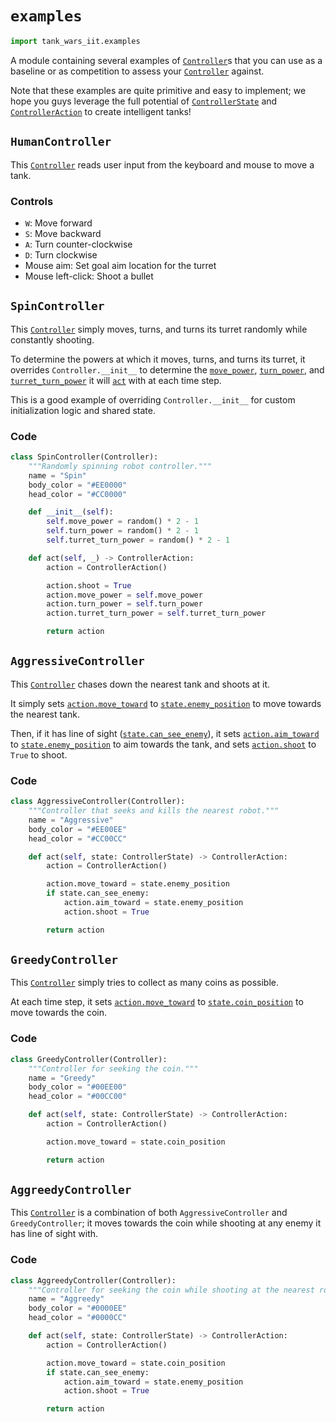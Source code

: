 # `examples`

```python
import tank_wars_iit.examples
```

A module containing several examples of [`Controller`](./Controller.md)s that you can use as a baseline or as competition to assess your [`Controller`](./Controller.md) against.

Note that these examples are quite primitive and easy to implement; we hope you guys leverage the full potential of [`ControllerState`](./ControllerState.md) and [`ControllerAction`](./ControllerAction.md) to create intelligent tanks!

## `HumanController`

This [`Controller`](./Controller.md) reads user input from the keyboard and mouse to move a tank.

### Controls

- `W`: Move forward
- `S`: Move backward
- `A`: Turn counter-clockwise
- `D`: Turn clockwise
- Mouse aim: Set goal aim location for the turret
- Mouse left-click: Shoot a bullet

## `SpinController`

This [`Controller`](./Controller.md) simply moves, turns, and turns its turret randomly while constantly shooting.

To determine the powers at which it moves, turns, and turns its turret, it overrides `Controller.__init__` to determine the [`move_power`](./ControllerAction.md#move_power), [`turn_power`](./ControllerAction.md#turn_power), and [`turret_turn_power`](./ControllerAction.md#turret_turn_power) it will [`act`](./Controller.md#act) with at each time step.

This is a good example of overriding `Controller.__init__` for custom initialization logic and shared state.

### Code

```python
class SpinController(Controller):
    """Randomly spinning robot controller."""
    name = "Spin"
    body_color = "#EE0000"
    head_color = "#CC0000"

    def __init__(self):
        self.move_power = random() * 2 - 1
        self.turn_power = random() * 2 - 1
        self.turret_turn_power = random() * 2 - 1

    def act(self, _) -> ControllerAction:
        action = ControllerAction()

        action.shoot = True
        action.move_power = self.move_power
        action.turn_power = self.turn_power
        action.turret_turn_power = self.turret_turn_power

        return action
```

## `AggressiveController`

This [`Controller`](./Controller.md) chases down the nearest tank and shoots at it.

It simply sets [`action.move_toward`](./ControllerAction.md#move_toward) to [`state.enemy_position`](./ControllerState.md#enemy_position) to move towards the nearest tank.

Then, if it has line of sight ([`state.can_see_enemy`](./ControllerState.md#can_see_enemy)), it sets [`action.aim_toward`](./ControllerAction.md#aim_toward) to [`state.enemy_position`](./ControllerState.md#enemy_position) to aim towards the tank, and sets [`action.shoot`](./ControllerAction.md#shoot) to `True` to shoot.

### Code

```python
class AggressiveController(Controller):
    """Controller that seeks and kills the nearest robot."""
    name = "Aggressive"
    body_color = "#EE00EE"
    head_color = "#CC00CC"

    def act(self, state: ControllerState) -> ControllerAction:
        action = ControllerAction()

        action.move_toward = state.enemy_position
        if state.can_see_enemy:
            action.aim_toward = state.enemy_position
            action.shoot = True

        return action
```

## `GreedyController`

This [`Controller`](./Controller.md) simply tries to collect as many coins as possible.

At each time step, it sets [`action.move_toward`](./ControllerAction.md#move_toward) to [`state.coin_position`](./ControllerState.md#coin_position) to move towards the coin.

### Code

```python
class GreedyController(Controller):
    """Controller for seeking the coin."""
    name = "Greedy"
    body_color = "#00EE00"
    head_color = "#00CC00"

    def act(self, state: ControllerState) -> ControllerAction:
        action = ControllerAction()

        action.move_toward = state.coin_position

        return action
```

## `AggreedyController`

This [`Controller`](./Controller.md) is a combination of both `AggressiveController` and `GreedyController`; it moves towards the coin while shooting at any enemy it has line of sight with.

### Code

```python
class AggreedyController(Controller):
    """Controller for seeking the coin while shooting at the nearest robot."""
    name = "Aggreedy"
    body_color = "#0000EE"
    head_color = "#0000CC"

    def act(self, state: ControllerState) -> ControllerAction:
        action = ControllerAction()

        action.move_toward = state.coin_position
        if state.can_see_enemy:
            action.aim_toward = state.enemy_position
            action.shoot = True

        return action
```
